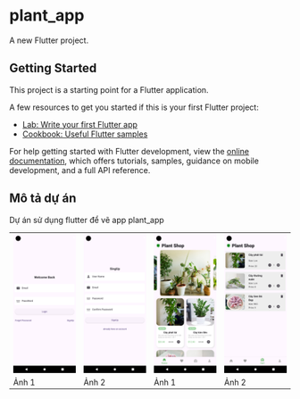 # plant_app

A new Flutter project.

## Getting Started

This project is a starting point for a Flutter application.

A few resources to get you started if this is your first Flutter project:

- [Lab: Write your first Flutter app](https://docs.flutter.dev/get-started/codelab)
- [Cookbook: Useful Flutter samples](https://docs.flutter.dev/cookbook)

For help getting started with Flutter development, view the
[online documentation](https://docs.flutter.dev/), which offers tutorials,
samples, guidance on mobile development, and a full API reference.


## Mô tả dự án 
Dự án sử dụng flutter để vẽ app plant_app
<table>
  <tr>
    <td><img src="images/Login.png" width="300" /></td>
    <td><img src="images/SignUp.png" width="300" /></td>
    <td><img src="images/Main.png" width="300" /></td>
    <td><img src="images/Cart.png" width="300" /></td>
  </tr>
  <tr>
    <td>Ảnh 1</td>
    <td>Ảnh 2</td>
    <td>Ảnh 1</td>
    <td>Ảnh 2</td>
  </tr>
</table>






